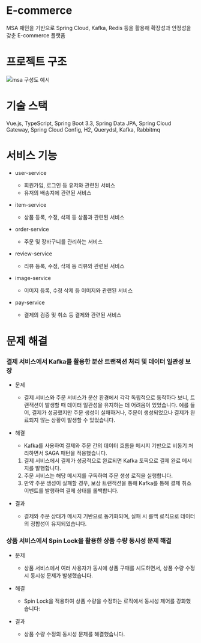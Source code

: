 # E-commerce
MSA 패턴을 기반으로 Spring Cloud, Kafka, Redis 등을 활용해 확장성과 안정성을 갖춘 E-commerce 플랫폼

# 프로젝트 구조
![msa 구성도 예시](https://github.com/user-attachments/assets/448c8e92-a30b-42ca-80b5-9e379c7777bd)
# 기술 스택
Vue.js, TypeScript, Spring Boot 3.3, Spring Data JPA, Spring Cloud Gateway, Spring Cloud Config, H2, Querydsl, Kafka, Rabbitmq

# 서비스 기능

* user-service
  * 회원가입, 로그인 등 유저와 관련된 서비스
  * 유저의 배송지에 관련된 서비스

* item-service
  * 상품 등록, 수정, 삭제 등 상품과 관련된 서비스

* order-service
  * 주문 및 장바구니를 관리하는 서비스

* review-service
  * 리뷰 등록, 수정, 삭제 등 리뷰와 관련된 서비스

* image-service
  * 이미지 등록, 수정 삭제 등 이미지와 관련된 서비스

* pay-service
  * 결제의 검증 및 취소 등 결제와 관련된 서비스
 
 
# 문제 해결

### 결제 서비스에서 Kafka를 활용한 분산 트랜잭션 처리 및 데이터 일관성 보장

* 문제
  * 결제 서비스와 주문 서비스가 분산 환경에서 각각 독립적으로 동작하다 보니, 트랜잭션이 발생할 때 데이터 일관성을 유지하는 데 어려움이 있었습니다. 예를 들어, 결제가 성공했지만 주문 생성이 실패하거나, 주문이 생성되었으나 결제가 완료되지 않는 상황이 발생할 수 있었습니다.

* 해결

  * Kafka를 사용하여 결제와 주문 간의 데이터 흐름을 메시지 기반으로 비동기 처리하면서 SAGA 패턴을 적용했습니다.
  1. 결제 서비스에서 결제가 성공적으로 완료되면 Kafka 토픽으로 결제 완료 메시지를 발행합니다.
  2. 주문 서비스는 해당 메시지를 구독하여 주문 생성 로직을 실행합니다.
  3. 만약 주문 생성이 실패할 경우, 보상 트랜잭션을 통해 Kafka를 통해 결제 취소 이벤트를 발행하여 결제 상태를 롤백합니다.

* 결과  
  * 결제와 주문 상태가 메시지 기반으로 동기화되며, 실패 시 롤백 로직으로 데이터의 정합성이 유지되었습니다.
 
### 상품 서비스에서 Spin Lock을 활용한 상품 수량 동시성 문제 해결
* 문제
  * 상품 서비스에서 여러 사용자가 동시에 상품 구매를 시도하면서, 상품 수량 수정 시 동시성 문제가 발생했습니다.
 
* 해결
  * Spin Lock을 적용하여 상품 수량을 수정하는 로직에서 동시성 제어를 강화했습니다:

* 결과
  * 상품 수량 수정의 동시성 문제를 해결했습니다.
